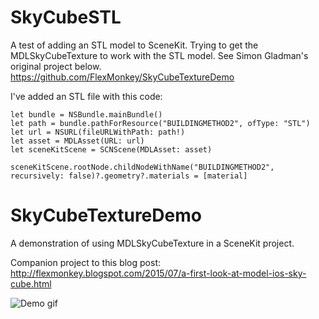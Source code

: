 # SkyCubeSTL

A test of adding an STL model to SceneKit. Trying to get the MDLSkyCubeTexture to work with the STL model. See Simon Gladman's original project below. https://github.com/FlexMonkey/SkyCubeTextureDemo

I've added an STL file with this code:
```
let bundle = NSBundle.mainBundle()
let path = bundle.pathForResource("BUILDINGMETHOD2", ofType: "STL")
let url = NSURL(fileURLWithPath: path!)
let asset = MDLAsset(URL: url)
let sceneKitScene = SCNScene(MDLAsset: asset)

sceneKitScene.rootNode.childNodeWithName("BUILDINGMETHOD2", recursively: false)?.geometry?.materials = [material]
```

# SkyCubeTextureDemo

A demonstration of using MDLSkyCubeTexture in a SceneKit project.

Companion project to this blog post: http://flexmonkey.blogspot.com/2015/07/a-first-look-at-model-ios-sky-cube.html

![Demo gif](/SkyCubeDemonstration/skycube.gif)
